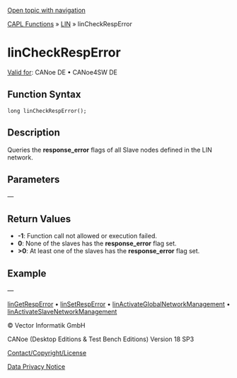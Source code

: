 [Open topic with navigation](../../../../../CANoeDEFamily.htm#Topics/CAPLFunctions/LIN/Functions/CAPLfunctionLINCheckRespError.md)

[CAPL Functions](../../CAPLfunctions.md) » [LIN](../CAPLfunctionsLINOverview.md) » linCheckRespError

# linCheckRespError

[Valid for](../../../Shared/FeatureAvailability.md): CANoe DE • CANoe4SW DE

## Function Syntax

```plaintext
long linCheckRespError();
```

## Description

Queries the **response_error** flags of all Slave nodes defined in the LIN network.

## Parameters

—

## Return Values

- **-1**: Function call not allowed or execution failed.
- **0**: None of the slaves has the **response_error** flag set.
- **>0**: At least one of the slaves has the **response_error** flag set.

## Example

—

[linGetRespError](CAPLfunctionLINGetRespError.md) • [linSetRespError](CAPLfunctionLINSetRespError.md) • [linActivateGlobalNetworkManagement](CAPLfunctionLINActivateGlobalNetworkManagement.md) • [linActivateSlaveNetworkManagement](CAPLfunctionLINActivateSlaveNetworkManagement.md)

© Vector Informatik GmbH

CANoe (Desktop Editions & Test Bench Editions) Version 18 SP3

[Contact/Copyright/License](../../../Shared/ContactCopyrightLicense.md)

[Data Privacy Notice](https://www.vector.com/int/en/company/get-info/privacy-policy/)